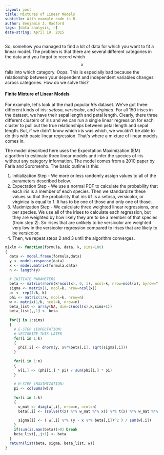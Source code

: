 ```yaml
---
layout: post
title: Mixtures of Linear Models
subtitle: With example code in R.
author: Benjamin J. Radford
tags: [data analysis, r]
date-string: April 19, 2015
---
```


So, somehow you managed to find a lot of data for which you want to fit a linear model. The problem is that there are several different categories in the data and you forgot to record which $$x$$ falls into which category. Oops. This is especially bad because the relationship between your dependent and independent variables changes across categories. How do we solve this?

<h4>Finite Mixture of Linear Models</h4>
For example, let's look at the mad popular <em>Iris</em> dataset. We've got three different kinds of iris: <em>setosa</em>, <em>versicolor</em>, and <em>virginica</em>. For all 150 irises in the dataset, we have their sepal length and petal length. Clearly, there three different clusters of iris and we can run a single linear regression for each cluster to pull out the true relationships between petal length and sepal length. But, if we didn't know which iris was which, we wouldn't be able to do this with basic linear regression. That's where a mixture of linear models comes in.

The model described here uses the Expectation Maximization (EM) algorithm to estimate three linear models and infer the species of iris without any category information. The model comes from a 2010 paper by Faria and Soromenho. The basic outline is this:

1. Initialization Step - We more or less randomly assign values to all of the parameters described below.
2. Expectation Step - We use a normal PDF to calculate the probability that each iris is a member of each species. Then we standardize these values so that the probability that iris #1 is a setosa, versicolor, or virginica is equal to 1. It has to be one of those and only one of those.
3. Maximization Step - We calculate three weighted linear regressions, one per species. We use all of the irises to calculate each regression, but they are weighted by how likely they are to be a member of that species (from step 2). So irises that are unlikely to be versicolor are weighted very low in the versicolor regression compared to irises that are likely to be versicolor.
4. Then, we repeat steps 2 and 3 until the algorithm converges.

```r
mixlm <- function(formula, data, k, sims=100)
{
  data <- model.frame(formula,data)
  y <- model.response(data)
  x <- model.matrix(formula,data)
  n <- length(y)
  
  # INITIATE PARAMETERS
  beta <- matrix(rnorm(k*ncol(x), 0, 1), ncol=k, nrow=ncol(x), byrow=T)
  sigma <- matrix(1, ncol=k, nrow=ncol(x))
  pi <- rep(1/k, k)
  phi <- matrix(1/k, ncol=k, nrow=n)
  w <- matrix(1/k, ncol=k, nrow=n)
  beta_list <- array(NA, dim=c(ncol(x),k,sims+1))
  beta_list[,,1] <- beta
  
  for(j in 1:sims)
  {
    # E-STEP (EXPECTATION)
    # VECTORIZE THIS LATER
    for(i in 1:k)
    {
      phi[,i] <- dnorm(y, x%*%beta[,i], sqrt(sigma[,i]))
    }
    
    for(i in 1:n)
    {
      w[i,] <- (phi[i,] * pi) / sum(phi[i,] * pi)
    }
  
    # M-STEP (MAXIMIZATION)
    pi <- colSums(w)/n
  
    for(i in 1:k)
    {
      w_mat <- diag(w[,i], nrow=n, ncol=n)
      beta[,i] <- (solve(t(x) %*% w_mat %*% x)) %*% t(x) %*% w_mat %*% y
      
      sigma[i] <- ( w[,i] %*% (y - x %*% beta[,i])^2 ) / sum(w[,i])
    }
    if(sum(is.nan(beta))>0) break
    beta_list[,,j+1] <- beta
  }
  return(list(beta, sigma, beta_list, w))
}
```